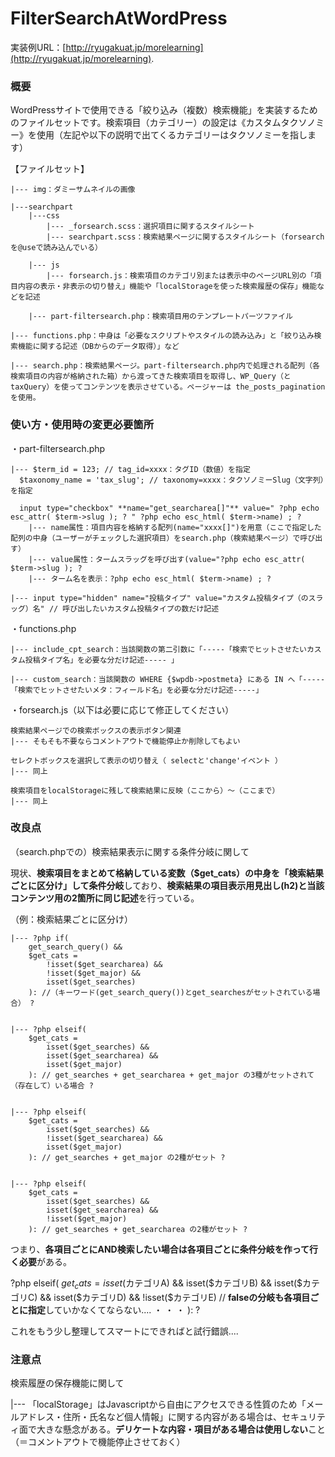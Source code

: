 # FilterSearchAtWordPress
実装例URL：[http://ryugakuat.jp/morelearning](http://ryugakuat.jp/morelearning).



### 概要
WordPressサイトで使用できる「絞り込み（複数）検索機能」を実装するためのファイルセットです。検索項目（カテゴリー）の設定は《カスタムタクソノミー》を使用（左記や以下の説明で出てくるカテゴリーはタクソノミーを指します）

【ファイルセット】

    |--- img：ダミーサムネイルの画像
    
    |---searchpart
        |---css
            |--- _forsearch.scss：選択項目に関するスタイルシート
            |--- searchpart.scss：検索結果ページに関するスタイルシート（forsearchを@useで読み込んでいる）
            
        |--- js
            |--- forsearch.js：検索項目のカテゴリ別または表示中のページURL別の「項目内容の表示・非表示の切り替え」機能や「localStorageを使った検索履歴の保存」機能などを記述
            
        |--- part-filtersearch.php：検索項目用のテンプレートパーツファイル
        
    |--- functions.php：中身は「必要なスクリプトやスタイルの読み込み」と「絞り込み検索機能に関する記述（DBからのデータ取得）」など
    
    |--- search.php：検索結果ページ。part-filtersearch.php内で処理される配列（各検索項目の内容が格納された箱）から渡ってきた検索項目を取得し、WP_Query（とtaxQuery）を使ってコンテンツを表示させている。ページャーは the_posts_pagination を使用。



### 使い方・使用時の変更必要箇所
・part-filtersearch.php

    |--- $term_id = 123; // tag_id=xxxx：タグID（数値）を指定
      $taxonomy_name = 'tax_slug'; // taxonomy=xxxx：タクソノミーSlug（文字列）を指定
      
      input type="checkbox" **name="get_searcharea[]"** value=" ?php echo esc_attr( $term->slug ); ? " ?php echo esc_html( $term->name) ; ?
        |--- name属性：項目内容を格納する配列(name="xxxx[]")を用意（ここで指定した配列の中身（ユーザーがチェックした選択項目）をsearch.php（検索結果ページ）で呼び出す）
        |--- value属性：タームスラッグを呼び出す(value="?php echo esc_attr( $term->slug ); ?
        |--- ターム名を表示：?php echo esc_html( $term->name) ; ?
        
    |--- input type="hidden" name="投稿タイプ" value="カスタム投稿タイプ（のスラッグ）名" // 呼び出したいカスタム投稿タイプの数だけ記述
    
    
・functions.php

    |--- include_cpt_search：当該関数の第二引数に「-----「検索でヒットさせたいカスタム投稿タイプ名」を必要な分だけ記述----- 」

    |--- custom_search：当該関数の WHERE {$wpdb->postmeta} にある IN へ「-----「検索でヒットさせたいメタ：フィールド名」を必要な分だけ記述-----」
    
・forsearch.js（以下は必要に応じて修正してください）

    検索結果ページでの検索ボックスの表示ボタン関連
    |--- そもそも不要ならコメントアウトで機能停止か削除してもよい

    セレクトボックスを選択して表示の切り替え（ selectと'change'イベント ）
    |--- 同上

    検索項目をlocalStorageに残して検索結果に反映（ここから）〜（ここまで）
    |--- 同上



### 改良点
（search.phpでの）検索結果表示に関する条件分岐に関して

現状、**検索項目をまとめて格納している変数（$get_cats）の中身を「検索結果ごとに区分け」して条件分岐**しており、**検索結果の項目表示用見出し(h2)と当該コンテンツ用の2箇所に同じ記述**を行っている。

    
（例：検索結果ごとに区分け）

    |--- ?php if( 
        get_search_query() && 
        $get_cats = 
            !isset($get_searcharea) && 
            !isset($get_major) && 
            isset($get_searches) 
        ): //（キーワード(get_search_query())とget_searchesがセットされている場合） ?
        
        
    |--- ?php elseif( 
        $get_cats = 
            isset($get_searches) && 
            isset($get_searcharea) && 
            isset($get_major)
        ): // get_searches + get_searcharea + get_major の3種がセットされて（存在して）いる場合 ?
        
        
    |--- ?php elseif( 
        $get_cats = 
            isset($get_searches) && 
            !isset($get_searcharea) && 
            isset($get_major)
        ): // get_searches + get_major の2種がセット ?
        
        
    |--- ?php elseif( 
        $get_cats = 
            isset($get_searches) && 
            isset($get_searcharea) && 
            !isset($get_major) 
        ): // get_searches + get_searcharea の2種がセット ?


つまり、**各項目ごとにAND検索したい場合は各項目ごとに条件分岐を作って行く必要**がある。

?php elseif( 
    $get_cats = 
        isset($カテゴリA) && 
        isset($カテゴリB) && 
        isset($カテゴリC) && 
        isset($カテゴリD) && 
        !isset($カテゴリE) // **falseの分岐も各項目ごとに指定**していかなくてならない....
        ・
        ・
        ・
    ): 
?

これをもう少し整理してスマートにできればと試行錯誤....



### 注意点
検索履歴の保存機能に関して

|--- 「localStorage」はJavascriptから自由にアクセスできる性質のため「メールアドレス・住所・氏名など個人情報」に関する内容がある場合は、セキュリティ面で大きな懸念がある。**デリケートな内容・項目がある場合は使用しない**こと（＝コメントアウトで機能停止させておく）

